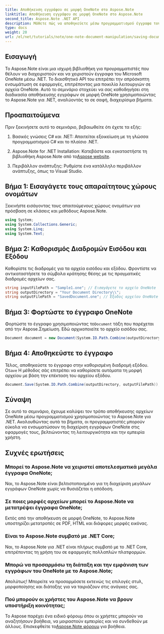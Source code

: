 ```yaml
---
title: Αποθήκευση εγγράφου σε μορφή OneNote στο Aspose.Note
linktitle: Αποθήκευση εγγράφου σε μορφή OneNote στο Aspose.Note
second_title: Aspose.Note .NET API
description: Μάθετε πώς να αποθηκεύετε μέσω προγραμματισμού έγγραφα του OneNote χρησιμοποιώντας το Aspose.Note για .NET σε αυτό το ολοκληρωμένο σεμινάριο. Ανακαλύψτε έναν οδηγό βήμα προς βήμα που σας καθοδηγεί σε όλη τη διαδικασία—από τη φόρτωση των υπαρχόντων αρχείων OneNote έως την αποθήκευση τους στην επιθυμητή μορφή.
type: docs
weight: 20
url: /el/net/tutorials/note/one-note-document-manipulation/saving-document-to-one-note-format/
---
```

## Εισαγωγή

Το Aspose.Note είναι μια ισχυρή βιβλιοθήκη για προγραμματιστές που θέλουν να διαχειριστούν και να χειριστούν έγγραφα του Microsoft OneNote μέσω .NET. Το διαισθητικό API του επιτρέπει την απρόσκοπτη ενσωμάτωση σε εφαρμογές, επιτρέποντας μια ποικιλία λειτουργιών σε αρχεία OneNote. Αυτό το σεμινάριο στοχεύει να σας καθοδηγήσει στη διαδικασία αποθήκευσης εγγράφων σε μορφή OneNote χρησιμοποιώντας το Aspose.Note για .NET, αναλύοντάς το σε σαφή, διαχειρίσιμα βήματα.

## Προαπαιτούμενα

Πριν ξεκινήσετε αυτό το σεμινάριο, βεβαιωθείτε ότι έχετε τα εξής:

1. Βασικές γνώσεις C# και .NET: Απαιτείται εξοικείωση με τη γλώσσα προγραμματισμού C# και το πλαίσιο .NET.
   
2.  Aspose.Note for .NET Installation: Κατεβάστε και εγκαταστήστε τη βιβλιοθήκη Aspose.Note από το[Aspose website](https://releases.aspose.com/note/net/).

3. Περιβάλλον ανάπτυξης: Ρυθμίστε ένα κατάλληλο περιβάλλον ανάπτυξης, όπως το Visual Studio.

## Βήμα 1: Εισαγάγετε τους απαραίτητους χώρους ονομάτων

Ξεκινήστε εισάγοντας τους απαιτούμενους χώρους ονομάτων για πρόσβαση σε κλάσεις και μεθόδους Aspose.Note.

```csharp
using System;
using System.Collections.Generic;
using System.Linq;
using System.Text;
```

## Βήμα 2: Καθορισμός Διαδρομών Εισόδου και Εξόδου

Καθορίστε τις διαδρομές για τα αρχεία εισόδου και εξόδου. Φροντίστε να αντικαταστήσετε τα σύμβολα κράτησης θέσης με τις πραγματικές διαδρομές αρχείων σας.

```csharp
string inputFilePath = "Sample1.one"; // Εισαγάγετε το αρχείο OneNote
string outputDirectory = "Your Document Directory\\";
string outputFilePath = "SavedDocument.one"; // Έξοδος αρχείου OneNote
```

## Βήμα 3: Φορτώστε το έγγραφο OneNote

 Φορτώστε το έγγραφο χρησιμοποιώντας το`Document` τάξη που παρέχεται από την Aspose.Σημείωση. Εδώ αρχικοποιείτε το αρχείο εισόδου σας.

```csharp
Document document = new Document(System.IO.Path.Combine(outputDirectory, inputFilePath));
```

## Βήμα 4: Αποθηκεύστε το έγγραφο

 Τέλος, αποθηκεύστε το έγγραφο στην καθορισμένη διαδρομή εξόδου. Ο`Save` Η μέθοδος σάς επιτρέπει να καθορίσετε αυτόματα τη μορφή αρχείου με βάση την επέκταση του αρχείου εξόδου.

```csharp
document.Save(System.IO.Path.Combine(outputDirectory, outputFilePath));
```

## Σύναψη

Σε αυτό το σεμινάριο, έχουμε καλύψει τον τρόπο αποθήκευσης αρχείων OneNote μέσω προγραμματισμού χρησιμοποιώντας το Aspose.Note για .NET. Ακολουθώντας αυτά τα βήματα, οι προγραμματιστές μπορούν εύκολα να ενσωματώσουν τη διαχείριση εγγράφων OneNote στις εφαρμογές τους, βελτιώνοντας τη λειτουργικότητα και την εμπειρία χρήστη.

## Συχνές ερωτήσεις

### Μπορεί το Aspose.Note να χειριστεί αποτελεσματικά μεγάλα έγγραφα OneNote;

Ναι, το Aspose.Note είναι βελτιστοποιημένο για τη διαχείριση μεγάλων εγγράφων OneNote χωρίς να θυσιάζεται η απόδοση.

### Σε ποιες μορφές αρχείων μπορεί το Aspose.Note να μετατρέψει έγγραφα OneNote;

Εκτός από την αποθήκευση σε μορφή OneNote, το Aspose.Note υποστηρίζει μετατροπές σε PDF, HTML και διάφορες μορφές εικόνας.

### Είναι το Aspose.Note συμβατό με .NET Core;

Ναι, το Aspose.Note για .NET είναι πλήρως συμβατό με το .NET Core, επιτρέποντας τη χρήση του σε εφαρμογές πολλαπλών πλατφορμών.

### Μπορώ να προσαρμόσω τη διάταξη και την εμφάνιση των εγγράφων του OneNote με το Aspose.Note;

Απολύτως! Μπορείτε να προσαρμόσετε εκτενώς τις επιλογές στυλ, μορφοποίησης και διάταξης για να ταιριάζουν στις ανάγκες σας.

### Πού μπορούν οι χρήστες του Aspose.Note να βρουν υποστήριξη κοινότητας;

 Το Aspose παρέχει ένα ειδικό φόρουμ όπου οι χρήστες μπορούν να αναζητήσουν βοήθεια, να μοιραστούν εμπειρίες και να συνδεθούν με άλλους. Επισκεφθείτε το[Aspose.Note φόρουμ](https://forum.aspose.com/c/note/28) για βοήθεια.
